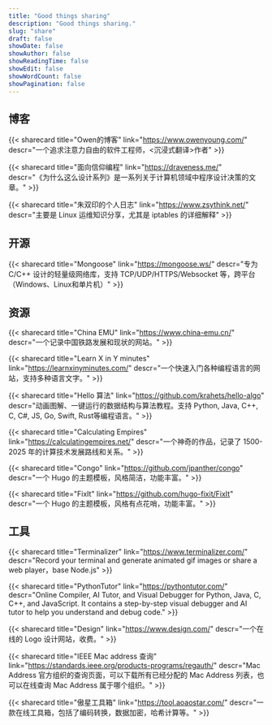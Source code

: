 ```yaml
---
title: "Good things sharing"
description: "Good things sharing."
slug: "share"
draft: false
showDate: false
showAuthor: false
showReadingTime: false
showEdit: false
showWordCount: false
showPagination: false
---
```


## 博客

{{< sharecard title="Owen的博客" link="https://www.owenyoung.com/"
descr="一个追求注意力自由的软件工程师，<沉浸式翻译>作者" >}}

{{< sharecard title="面向信仰编程" link="https://draveness.me/"
descr="《为什么这么设计系列》是一系列关于计算机领域中程序设计决策的文章。" >}}

{{< sharecard title="朱双印的个人日志" link="https://www.zsythink.net/"
descr="主要是 Linux 运维知识分享，尤其是 iptables 的详细解释" >}}

## 开源

{{< sharecard title="Mongoose" link="https://mongoose.ws/"
descr="专为 C/C++ 设计的轻量级网络库，支持 TCP/UDP/HTTPS/Websocket 等，跨平台（Windows、Linux和单片机）" >}}

## 资源

{{< sharecard title="China EMU" link="https://www.china-emu.cn/"
descr="一个记录中国铁路发展和现状的网站。" >}}

{{< sharecard title="Learn X in Y minutes" link="https://learnxinyminutes.com/"
descr="一个快速入门各种编程语言的网站，支持多种语言文字。" >}}

{{< sharecard title="Hello 算法" link="https://github.com/krahets/hello-algo"
descr="动画图解、一键运行的数据结构与算法教程。支持 Python, Java, C++, C, C#, JS, Go, Swift, Rust等编程语言。" >}}

{{< sharecard title="Calculating Empires" link="https://calculatingempires.net/"
descr="一个神奇的作品，记录了 1500-2025 年的计算技术发展路线和关系。" >}}

{{< sharecard title="Congo" link="https://github.com/jpanther/congo"
descr="一个 Hugo 的主题模板，风格简洁，功能丰富。" >}}

{{< sharecard title="FixIt" link="https://github.com/hugo-fixit/FixIt"
descr="一个 Hugo 的主题模板，风格有点花哨，功能丰富。" >}}

## 工具

{{< sharecard title="Terminalizer" link="https://www.terminalizer.com/"
descr="Record your terminal and generate animated gif images or share a web player，base Node.js" >}}

{{< sharecard title="PythonTutor" link="https://pythontutor.com/"
descr="Online Compiler, AI Tutor, and Visual Debugger for Python, Java, C, C++, and JavaScript. It contains a step-by-step visual debugger and AI tutor to help you understand and debug code." >}}

{{< sharecard title="Design" link="https://www.design.com/"
descr="一个在线的 Logo 设计网站，收费。" >}}

{{< sharecard title="IEEE Mac address 查询" link="https://standards.ieee.org/products-programs/regauth/"
descr="Mac Address 官方组织的查询页面，可以下载所有已经分配的 Mac Address 列表，也可以在线查询 Mac Address 属于哪个组织。" >}}

{{< sharecard title="傲星工具箱" link="https://tool.aoaostar.com/"
descr="一款在线工具箱，包括了编码转换，数据加密，哈希计算等。" >}}
